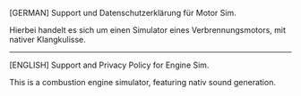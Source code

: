 [GERMAN]
Support und Datenschutzerklärung für Motor Sim.

Hierbei handelt es sich um einen Simulator eines Verbrennungsmotors, mit nativer Klangkulisse.

-----

[ENGLISH]
Support and Privacy Policy for Engine Sim.

This is a combustion engine simulator, featuring nativ sound generation.
